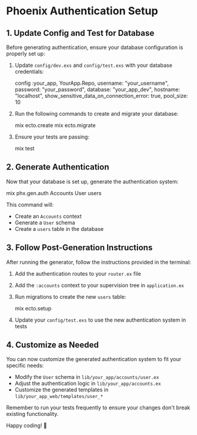 
# Phoenix Authentication Setup

## 1. Update Config and Test for Database

Before generating authentication, ensure your database configuration is properly set up:

1. Update `config/dev.exs` and `config/test.exs` with your database credentials:

   
   config :your_app, YourApp.Repo,
     username: "your_username",
     password: "your_password",
     database: "your_app_dev",
     hostname: "localhost",
     show_sensitive_data_on_connection_error: true,
     pool_size: 10
   

2. Run the following commands to create and migrate your database:

   
   mix ecto.create
   mix ecto.migrate
   

3. Ensure your tests are passing:

   
   mix test
   

## 2. Generate Authentication

Now that your database is set up, generate the authentication system:


mix phx.gen.auth Accounts User users


This command will:
- Create an `Accounts` context
- Generate a `User` schema
- Create a `users` table in the database

## 3. Follow Post-Generation Instructions

After running the generator, follow the instructions provided in the terminal:

1. Add the authentication routes to your `router.ex` file
2. Add the `:accounts` context to your supervision tree in `application.ex`
3. Run migrations to create the new `users` table:

   
   mix ecto.setup

4. Update your `config/test.exs` to use the new authentication system in tests

## 4. Customize as Needed

You can now customize the generated authentication system to fit your specific needs:

- Modify the `User` schema in `lib/your_app/accounts/user.ex`
- Adjust the authentication logic in `lib/your_app/accounts.ex`
- Customize the generated templates in `lib/your_app_web/templates/user_*`

Remember to run your tests frequently to ensure your changes don't break existing functionality.

Happy coding! 🚀
